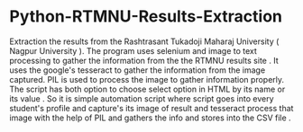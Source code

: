 # Python-RTMNU-Results-Extraction
Extraction the results from the Rashtrasant Tukadoji Maharaj University ( Nagpur University ). The program uses selenium and image to text processing to gather the information from the the RTMNU results site . It uses the google's tesseract to gather the information from the image captured. PIL is used to process the image to gather information properly. The script has both option to choose select option in HTML by its name or its value . So it is simple automation script where script goes into every student's profile and capture's its image of result and tesseract process that image with the help of  PIL and gathers the info and stores into the CSV file .
